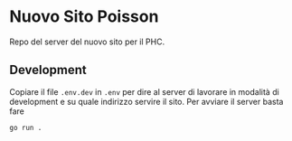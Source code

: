 # Nuovo Sito Poisson

Repo del server del nuovo sito per il PHC.

## Development

Copiare il file `.env.dev` in `.env` per dire al server di lavorare in modalità di development e su quale indirizzo servire il sito. Per avviare il server basta fare

```
go run .
```

